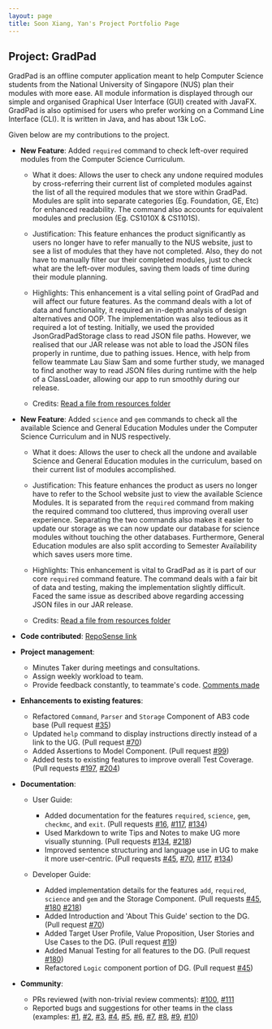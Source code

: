 ```yaml
---
layout: page
title: Soon Xiang, Yan's Project Portfolio Page
---
```


## Project: GradPad

GradPad is an offline computer application meant to help Computer Science students from the
National University of Singapore (NUS) plan their modules with more ease. All module information is
displayed through our simple and organised Graphical User Interface (GUI) created with JavaFX.
GradPad is also optimised for users who prefer working on a Command Line Interface (CLI). It is written
in Java, and has about 13k LoC.


Given below are my contributions to the project.

* **New Feature**: Added `required` command to check left-over required modules from the Computer Science Curriculum.

  * What it does: Allows the user to check any undone required modules by cross-referring their current list of completed modules
  against the list of all the required modules that we store within GradPad. Modules are split into separate categories
  (Eg. Foundation, GE, Etc) for enhanced readability. The command also accounts for equivalent modules and preclusion (Eg. CS1010X & CS1101S). 
  
  * Justification: This feature enhances the product significantly as users no longer have to refer manually to the NUS
  website, just to see a list of modules that they have not completed. Also, they do not have to manually filter our their
  completed modules, just to check what are the left-over modules, saving them loads of time during their module planning.
  
  * Highlights: This enhancement is a vital selling point of GradPad and will affect our future features. As the command
  deals with a lot of data and functionality, it required an in-depth analysis of design alternatives and OOP. The implementation
  was also tedious as it required a lot of testing. Initially, we used the provided JsonGradPadStorage class to read JSON
  file paths. However, we realised that our JAR release was not able to load the JSON files properly in runtime, due to
  pathing issues. Hence, with help from fellow teammate Lau Siaw Sam and some further study, we managed to find another
  way to read JSON files during runtime with the help of a ClassLoader, allowing our app to run smoothly during our release.
  
  * Credits: [Read a file from resources folder](https://mkyong.com/java/java-read-a-file-from-resources-folder/)

* **New Feature**: Added `science` and `gem` commands to check all the available Science and General Education Modules
under the Computer Science Curriculum and in NUS respectively.
  
  * What it does: Allows the user to check all the undone and available Science and General Education modules
  in the curriculum, based on their current list of modules accomplished.
  
  * Justification: This feature enhances the product as users no longer have to refer to the School website just to view
  the available Science Modules. It is separated from the `required` command from making the required command too
  cluttered, thus improving overall user experience. Separating the two commands also makes it easier to update our storage
  as we can now update our database for science modules without touching the other databases. Furthermore, General Education
  modules are also split according to Semester Availability which saves users more time.
  
  * Highlights: This enhancement is vital to GradPad as it is part of our core `required` command feature. The command deals
  with a fair bit of data and testing, making the implementation slightly difficult. Faced the same issue as described above 
  regarding accessing JSON files in our JAR release.
  
  * Credits: [Read a file from resources folder](https://mkyong.com/java/java-read-a-file-from-resources-folder/)
 
* **Code contributed**: [RepoSense link](https://nus-cs2103-ay2021s1.github.io/tp-dashboard/#breakdown=true&search=yan-soon&sort=groupTitle&sortWithin=title&since=2020-08-14&timeframe=commit&mergegroup=&groupSelect=groupByRepos&checkedFileTypes=docs~functional-code~test-code~other)

* **Project management**:
  * Minutes Taker during meetings and consultations.
  * Assign weekly workload to team.
  * Provide feedback constantly, to teammate's code.
  [Comments made](https://nus-cs2103-ay2021s1.github.io/dashboards/contents/tp-comments.html)

* **Enhancements to existing features**:
  * Refactored `Command`, `Parser` and `Storage` Component of AB3 code base
  (Pull request [\#35](https://github.com/AY2021S1-CS2103T-T09-1/tp/pull/35))
  * Updated `help` command to display instructions directly instead of a link to the UG.
  (Pull request [\#70](https://github.com/AY2021S1-CS2103T-T09-1/tp/pull/70))
  * Added Assertions to Model Component.
  (Pull request [\#99](https://github.com/AY2021S1-CS2103T-T09-1/tp/pull/99))
  * Added tests to existing features to improve overall Test Coverage.
  (Pull requests [\#197](https://github.com/AY2021S1-CS2103T-T09-1/tp/pull/197),
  [\#204](https://github.com/AY2021S1-CS2103T-T09-1/tp/pull/204))

* **Documentation**:
  * User Guide:
    * Added documentation for the features `required`, `science`, `gem`, `checkmc`, and `exit`.
    (Pull requests [\#16](https://github.com/AY2021S1-CS2103T-T09-1/tp/pull/16),
    [\#117](https://github.com/AY2021S1-CS2103T-T09-1/tp/pull/117),
    [\#134](https://github.com/AY2021S1-CS2103T-T09-1/tp/pull/134))
    * Used Markdown to write Tips and Notes to make UG more visually stunning.
    (Pull requests [\#134](https://github.com/AY2021S1-CS2103T-T09-1/tp/pull/134),
    [\#218](https://github.com/AY2021S1-CS2103T-T09-1/tp/pull/218))
    * Improved sentence structuring and language use in UG to make it more user-centric.
    (Pull requests [\#45](https://github.com/AY2021S1-CS2103T-T09-1/tp/pull/45),
    [\#70](https://github.com/AY2021S1-CS2103T-T09-1/tp/pull/70),
    [\#117](https://github.com/AY2021S1-CS2103T-T09-1/tp/pull/117),
    [\#134](https://github.com/AY2021S1-CS2103T-T09-1/tp/pull/134))
    
  * Developer Guide:
    * Added implementation details for the features `add`, `required`, `science` and `gem`
    and the Storage Component.
    (Pull requests [\#45](https://github.com/AY2021S1-CS2103T-T09-1/tp/pull/45),
    [\#180](https://github.com/AY2021S1-CS2103T-T09-1/tp/pull/180)
    [\#218](https://github.com/AY2021S1-CS2103T-T09-1/tp/pull/218))
    * Added Introduction and 'About This Guide' section to the DG.
    (Pull request [\#70](https://github.com/AY2021S1-CS2103T-T09-1/tp/pull/70))
    * Added Target User Profile, Value Proposition, User Stories and Use Cases to the DG.
    (Pull request [\#19](https://github.com/AY2021S1-CS2103T-T09-1/tp/pull/19))
    * Added Manual Testing for all features to the DG.
    (Pull request [\#180](https://github.com/AY2021S1-CS2103T-T09-1/tp/pull/180))
    * Refactored `Logic` component portion of DG.
    (Pull request [\#45](https://github.com/AY2021S1-CS2103T-T09-1/tp/pull/45))

* **Community**:
  * PRs reviewed (with non-trivial review comments):
  [\#100](https://github.com/AY2021S1-CS2103T-T09-1/tp/pull/100),
  [\#111](https://github.com/AY2021S1-CS2103T-T09-1/tp/pull/111)
  * Reported bugs and suggestions for other teams in the class
  (examples: [\#1](https://github.com/yan-soon/ped/issues/1),
  [\#2](https://github.com/yan-soon/ped/issues/2),
  [\#3](https://github.com/yan-soon/ped/issues/3),
  [\#4](https://github.com/yan-soon/ped/issues/4),
  [\#5](https://github.com/yan-soon/ped/issues/5),
  [\#6](https://github.com/yan-soon/ped/issues/6),
  [\#7](https://github.com/yan-soon/ped/issues/7),
  [\#8](https://github.com/yan-soon/ped/issues/8),
  [\#9](https://github.com/yan-soon/ped/issues/9),
  [\#10](https://github.com/yan-soon/ped/issues/10))
